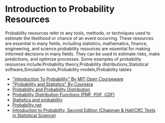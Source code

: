 # Introduction to Probability Resources

Probability resources refer to any tools, methods, or techniques used to estimate the likelihood or chance of an event occurring. These resources are essential in many fields, including statistics, mathematics, finance, engineering, and science.probability resources are essential for making informed decisions in many fields. They can be used to estimate risks, make predictions, and optimize processes.
Some examples of probability resources include:Probability theory,Probability distributions,Statistical software,Simulation tools,Probability models,Probability tables

- ["Introduction To Probability" By MIT Open Courseware](https://ocw.mit.edu/courses/res-6-012-introduction-to-probability-spring-2018/)
- ["Probability and Statistics" By Coursera](https://in.coursera.org/browse/data-science/probability-and-statistics)
- [Probability and Probability Distribution](https://youtu.be/Z49J9lLCtm4)
- [Probability Distribution Functions (PMF, PDF, CDF)](https://youtu.be/YXLVjCKVP7U)
- [Statistics and probability](https://www.khanacademy.org/math/statistics-probability)
- [Probability.net](http://probability.net/)
- [Introduction to Probability, Second Edition (Chapman & Hall/CRC Texts in Statistical Science)](https://amzn.eu/d/eSbXhJm)
